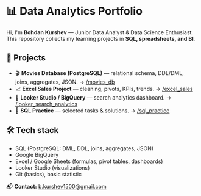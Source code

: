 # 📊 Data Analytics Portfolio

Hi, I'm **Bohdan Kurshev** — Junior Data Analyst & Data Science Enthusiast.  
This repository collects my learning projects in **SQL, spreadsheets, and BI**.

## 🚀 Projects
- 🎬 **Movies Database (PostgreSQL)** — relational schema, DDL/DML, joins, aggregates, JSON. → [/movies_db](./movies_db)
- 📈 **Excel Sales Project** — cleaning, pivots, KPIs, trends. → [/excel_sales](/Excel
)
- 🔎 **Looker Studio / BigQuery** — search analytics dashboard. → [/looker_search_analytics](./looker_search_analytics)
- 🧩 **SQL Practice** — selected tasks & solutions. → [/sql_practice](./sql_exercises)

## 🛠️ Tech stack
- SQL (PostgreSQL: DML, DDL, joins, aggregates, JSON)
- Google BigQuery
- Excel / Google Sheets (formulas, pivot tables, dashboards)
- Looker Studio (visualizations)
- Git (basics), basic statistic

📬 **Contact:** b.kurshev1500@gmail.com
